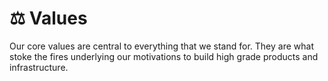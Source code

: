 # ⚖ Values

Our core values are central to everything that we stand for. They are what stoke the fires underlying our motivations to build high grade products and infrastructure.
